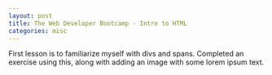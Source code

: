 ```yaml
---
layout: post
title: The Web Developer Bootcamp - Intro to HTML
categories: misc
---
```


First lesson is to familiarize myself with divs and spans. Completed an exercise using this, along with adding an image with some lorem ipsum text.
